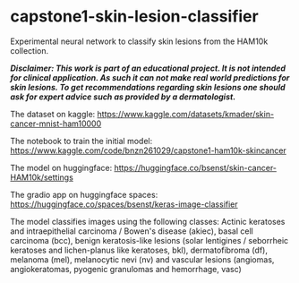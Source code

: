 # capstone1-skin-lesion-classifier
Experimental neural network to classify skin lesions from the HAM10k collection.

***Disclaimer: This work is part of an educational project. It is not intended for clinical application. As such it can not make real world predictions for skin lesions. To get recommendations regarding skin lesions one should ask for expert advice such as provided by a dermatologist.***

The dataset on kaggle: https://www.kaggle.com/datasets/kmader/skin-cancer-mnist-ham10000

The notebook to train the initial model: https://www.kaggle.com/code/bnzn261029/capstone1-ham10k-skincancer

The model on huggingface: https://huggingface.co/bsenst/skin-cancer-HAM10k/settings

The gradio app on huggingface spaces: https://huggingface.co/spaces/bsenst/keras-image-classifier

The model classifies images using the following classes: Actinic keratoses and intraepithelial carcinoma / Bowen's disease (akiec), basal cell carcinoma (bcc), benign keratosis-like lesions (solar lentigines / seborrheic keratoses and lichen-planus like keratoses, bkl), dermatofibroma (df), melanoma (mel), melanocytic nevi (nv) and vascular lesions (angiomas, angiokeratomas, pyogenic granulomas and hemorrhage, vasc)
